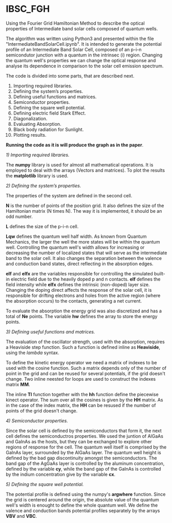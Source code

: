# IBSC_FGH
Using the Fourier Grid Hamiltonian Method to describe the optical properties of Intermediate band solar cells composed of quantum wells.

The algorithm was written using Python3 and presented within the file "IntermediateBandSolarCell.ipynb". It is intended to generate the potential profile of an Intermediate Band Solar Cell, composed of an p-i-n semicondutor junction with a quantum in the intrinsec (i) region. Changing the quantum well's properties we can change the optical response and analyse its dependence in comparison to the solar cell emission spectrum.

The code is divided into some parts, that are described next.

1) Importing required libraries.
2) Defining the system’s properties.
3) Defining useful functions and matrices.
4) Semiconductor properties.
5) Defining the square well potential.
6) Defining electric field Stark Effect.
7) Diagonalization.
8) Evaluating Absorption.
9) Black body radiation for Sunlight.
10) Plotting results.

**Running the code as it is will produce the graph as in the paper**.

*1) Importing required libraries.*

   The **numpy** library is used for almost all mathematical operations. It is employed to deal with the arrays (Vectors and matrices). To plot the results the **matplotlib** library is used.
   
 *2) Defining the system’s properties.*
 
The properties of the system are defined in the second cell. 
      
**N** is the number of points of the position grid. It also defines the size of the Hamiltonian matrix (N times N). The way it is implemented, it should be an odd number.

**L** defines the size of the p-i-n cell.

**Lqw** defines the quantum well half width. As known from Quantum Mechanics, the larger the well the more states will be within the quantum well. Controlling the quantum well's width allows for increasing or decreasing the number of localized states that will serve as the intermediate band to the solar cell. It also changes the separation between the valence and conduction band states, direct reflecting in the absorption edges.

**elf** and **elfx** are the variables responsible for controlling the simulated built-in electric field due to the heavily doped p and n contacts. **elf** defines the field intensity while **elfx** defines the intrinsic (non-doped) layer size. Changing the doping direct affects the response of the solar cell, it is responsible for drifting electrons and holes from the active region (where the absorption occurs) to the contacts, generating a net current.
      
To evaluate the absorption the energy grid was also discretized and has a total of **Ne** points. The variable **hw** defines the array to store the energy points.

*3) Defining useful functions and matrices.*

The evaluation of the oscillator strength, used with the absorption, requires a Heaviside step function. Such a function is defined inline as **Heaviside**, using the *lambda* syntax. 

To define the kinetic energy operator we need a matrix of indexes to be used with the cosine function. Such a matrix depends only of the number of point in the grid and can be reused for several potentials, if the grid doesn't change. Two inline neested for loops are used to construct the indexes matrix **MM**.

The inline **Tl** function together with the **hh** function define the piecewise kinect operator. The sum over all the cosines is given by the **HH** matrix. As in the case of the index matrix, the **HH** can be resused if the number of points of the grid doesn't change.


*4) Semiconductor properties.*

Since the solar cell is defined by the semiconductors that form it, the next cell defines the semiconductros properties. We used the juntion of AlGaAs and GaInAs as the hosts, but they can be exchanged to explore other regions of response for the cell. The quantum well itself is comprised by the GaInAs layer, surrounded by the AlGaAs layer. The quantum well height is defined by the bad gap discontinuity amongst the semiconductors. The band gap of the AgGaAs layer is controlled by the aluminum concentration, defined by the variable **cy**, while the band gap of the GaInAs is controlled by the indium concentration give by the variable **cx**.

*5) Defining the square well potential.*

The potential profile is defined using the numpy's **argwhere** function. Since the grid is centered around the origin, the absolute value of the quantum well's width is enought to define the whole quantum well. We define the valence and conduction bands potential profiles separately by the arrays **VBV** and **VBC**.


    




